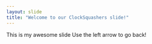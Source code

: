 ```yaml
---
layout: slide
title: "Welcome to our ClockSquashers slide!"
---
```

This is my awesome slide
Use the left arrow to go back!
